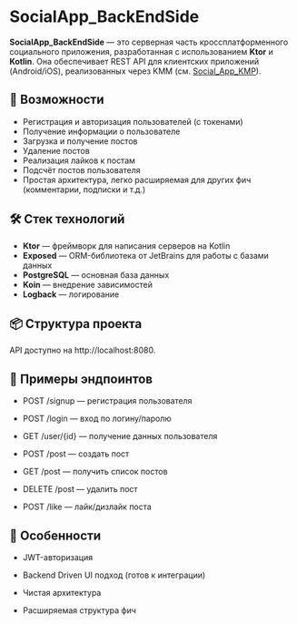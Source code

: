 # SocialApp_BackEndSide

**SocialApp_BackEndSide** — это серверная часть кроссплатформенного социального приложения, разработанная с использованием **Ktor** и **Kotlin**. Она обеспечивает REST API для клиентских приложений (Android/iOS), реализованных через KMM (см. [Social_App_KMP](https://github.com/OldSpaceMan-dev/Social_App_KMP)).

## 🚀 Возможности

- Регистрация и авторизация пользователей (с токенами)
- Получение информации о пользователе
- Загрузка и получение постов
- Удаление постов
- Реализация лайков к постам
- Подсчёт постов пользователя
- Простая архитектура, легко расширяемая для других фич (комментарии, подписки и т.д.)

## 🛠️ Стек технологий

- **Ktor** — фреймворк для написания серверов на Kotlin
- **Exposed** — ORM-библиотека от JetBrains для работы с базами данных
- **PostgreSQL** — основная база данных
- **Koin** — внедрение зависимостей
- **Logback** — логирование

## 📦 Структура проекта

API доступно на http://localhost:8080.

## 📮 Примеры эндпоинтов
- POST /signup — регистрация пользователя

- POST /login — вход по логину/паролю

- GET /user/{id} — получение данных пользователя

- POST /post — создать пост

- GET /post — получить список постов

- DELETE /post — удалить пост

- POST /like — лайк/дизлайк поста

## 📌 Особенности
- JWT-авторизация

- Backend Driven UI подход (готов к интеграции)

- Чистая архитектура

- Расширяемая структура фич
